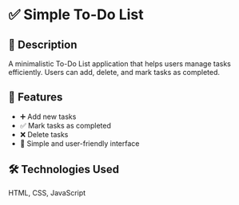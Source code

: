 # ✅ Simple To-Do List

## 📖 Description  
A minimalistic To-Do List application that helps users manage tasks efficiently. Users can add, delete, and mark tasks as completed.

## 🚀 Features  
- ➕ Add new tasks  
- ✅ Mark tasks as completed  
- ❌ Delete tasks  
- 📌 Simple and user-friendly interface  

## 🛠️ Technologies Used  
 HTML, CSS, JavaScript  

